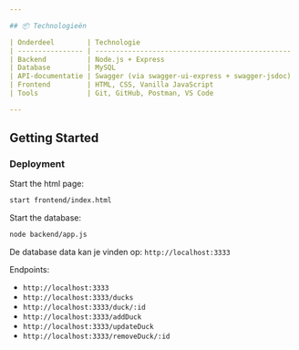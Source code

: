 ```yaml
---

## 📦 Technologieën

| Onderdeel        | Technologie                                      |
| ---------------- | ------------------------------------------------ |
| Backend          | Node.js + Express                                |
| Database         | MySQL                                            |
| API-documentatie | Swagger (via swagger-ui-express + swagger-jsdoc) |
| Frontend         | HTML, CSS, Vanilla JavaScript                    |
| Tools            | Git, GitHub, Postman, VS Code                    |

---
```


## Getting Started

### Deployment

Start the html page:

```bash
start frontend/index.html
```

Start the database:

```bash
node backend/app.js
```

De database data kan je vinden op: `http://localhost:3333`

Endpoints:

- `http://localhost:3333`
- `http://localhost:3333/ducks`
- `http://localhost:3333/duck/:id`
- `http://localhost:3333/addDuck`
- `http://localhost:3333/updateDuck`
- `http://localhost:3333/removeDuck/:id`
